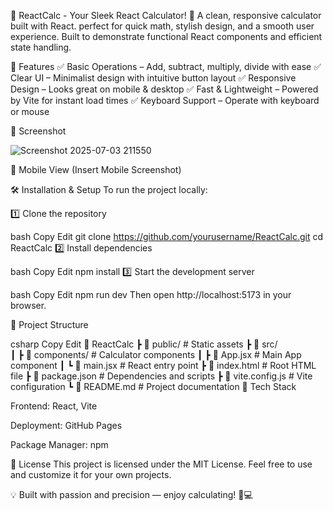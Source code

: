 🧮 ReactCalc - Your Sleek React Calculator! 🧮
A clean, responsive calculator built with React. perfect for quick math, stylish design, and a smooth user experience. Built to demonstrate functional React components and efficient state handling.


🚀 Features
✅ Basic Operations – Add, subtract, multiply, divide with ease
✅ Clear UI – Minimalist design with intuitive button layout
✅ Responsive Design – Looks great on mobile & desktop
✅ Fast & Lightweight – Powered by Vite for instant load times
✅ Keyboard Support – Operate with keyboard or mouse

📸 Screenshot

![Screenshot 2025-07-03 211550](https://github.com/user-attachments/assets/f52c6758-4830-4770-a1e9-2e513662a0eb)


📱 Mobile View
(Insert Mobile Screenshot)

🛠️ Installation & Setup
To run the project locally:

1️⃣ Clone the repository

bash
Copy
Edit
git clone https://github.com/yourusername/ReactCalc.git
cd ReactCalc
2️⃣ Install dependencies

bash
Copy
Edit
npm install
3️⃣ Start the development server

bash
Copy
Edit
npm run dev
Then open http://localhost:5173 in your browser.

📁 Project Structure

csharp
Copy
Edit
📁 ReactCalc
 ┣ 📁 public/         # Static assets
 ┣ 📁 src/            
 ┃ ┣ 📁 components/   # Calculator components
 ┃ ┣ 📄 App.jsx       # Main App component
 ┃ ┗ 📄 main.jsx      # React entry point
 ┣ 📄 index.html      # Root HTML file
 ┣ 📄 package.json    # Dependencies and scripts
 ┣ 📄 vite.config.js  # Vite configuration
 ┗ 📄 README.md       # Project documentation
🧰 Tech Stack

Frontend: React, Vite

Deployment: GitHub Pages

Package Manager: npm

📄 License
This project is licensed under the MIT License. Feel free to use and customize it for your own projects.

💡 Built with passion and precision — enjoy calculating! 🧠💻

